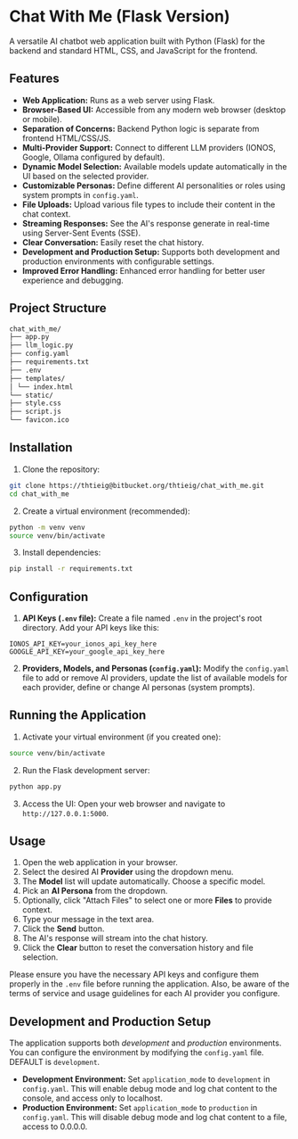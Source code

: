 # Chat With Me (Flask Version)

A versatile AI chatbot web application built with Python (Flask) for the backend and standard HTML, CSS, and JavaScript for the frontend.

## Features

*   **Web Application:** Runs as a web server using Flask.
*   **Browser-Based UI:** Accessible from any modern web browser (desktop or mobile).
*   **Separation of Concerns:** Backend Python logic is separate from frontend HTML/CSS/JS.
*   **Multi-Provider Support:** Connect to different LLM providers (IONOS, Google, Ollama configured by default).
*   **Dynamic Model Selection:** Available models update automatically in the UI based on the selected provider.
*   **Customizable Personas:** Define different AI personalities or roles using system prompts in `config.yaml`.
*   **File Uploads:** Upload various file types to include their content in the chat context.
*   **Streaming Responses:** See the AI's response generate in real-time using Server-Sent Events (SSE).
*   **Clear Conversation:** Easily reset the chat history.
*   **Development and Production Setup:** Supports both development and production environments with configurable settings.
*   **Improved Error Handling:** Enhanced error handling for better user experience and debugging.

## Project Structure

```bash
chat_with_me/
├── app.py 
├── llm_logic.py 
├── config.yaml 
├── requirements.txt 
├── .env 
├── templates/
│ └── index.html 
└── static/
├── style.css 
├── script.js 
└── favicon.ico 
```

## Installation

1.  Clone the repository:
```bash
git clone https://thtieig@bitbucket.org/thtieig/chat_with_me.git
cd chat_with_me
```

2.  Create a virtual environment (recommended):
```bash
python -m venv venv
source venv/bin/activate  
```

3.  Install dependencies:
```bash
pip install -r requirements.txt
```

## Configuration

1.  **API Keys (`.env` file):**
Create a file named `.env` in the project's root directory. Add your API keys like this:
```dotenv
IONOS_API_KEY=your_ionos_api_key_here
GOOGLE_API_KEY=your_google_api_key_here
```

2.  **Providers, Models, and Personas (`config.yaml`):**
    Modify the `config.yaml` file to add or remove AI providers, update the list of available models for each provider, define or change AI personas (system prompts).

## Running the Application

1.  Activate your virtual environment (if you created one):
```bash
source venv/bin/activate  
```

2.  Run the Flask development server:
```bash
python app.py
```

3.  Access the UI:
Open your web browser and navigate to `http://127.0.0.1:5000`.

## Usage

1.  Open the web application in your browser.
2.  Select the desired AI **Provider** using the dropdown menu.
3.  The **Model** list will update automatically. Choose a specific model.
4.  Pick an **AI Persona** from the dropdown.
5.  Optionally, click "Attach Files" to select one or more **Files** to provide context.
6.  Type your message in the text area.
7.  Click the **Send** button.
8.  The AI's response will stream into the chat history.
9.  Click the **Clear** button to reset the conversation history and file selection.

Please ensure you have the necessary API keys and configure them properly in the `.env` file before running the application. Also, be aware of the terms of service and usage guidelines for each AI provider you configure.

## Development and Production Setup

The application supports both *development* and *production* environments. You can configure the environment by modifying the `config.yaml` file. DEFAULT is `development`.  

*   **Development Environment:**
    Set `application_mode` to `development` in `config.yaml`. This will enable debug mode and log chat content to the console, and access only to localhost.  
*   **Production Environment:**
    Set `application_mode` to `production` in `config.yaml`. This will disable debug mode and log chat content to a file, access to 0.0.0.0.  

